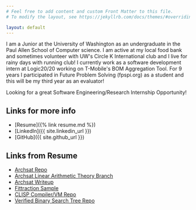 ```yaml
---
# Feel free to add content and custom Front Matter to this file.
# To modify the layout, see https://jekyllrb.com/docs/themes/#overriding-theme-defaults

layout: default
---
```

I am a Junior at the University of Washington as an undergraduate in the Paul Allen School of Computer science. I am active at my local food bank and sometimes volunteer with UW's Circle K International club and I live for rainy days with running club! I currently work as a software development intern at Logic20/20 working on T-Mobile's BOM Aggregation Tool. For 9 years I participated in Future Problem Solving (fpspi.org) as a student and this will be my third year as an evaluator!

Looking for a great Software Engineering/Research Internship Opportunity!

## Links for more info

* [Resume]({% link resume.md %})
* [LinkedIn]({{ site.linkedin_url }})
* [GitHub]({{ site.github_url }})

## Links from Resume
* [Archsat Repo](https://gforge.inria.fr/projects/archsat/)
* [Archsat Linear Arithmetic Theory Branch](https://gforge.inria.fr/scm/browser.php?group_id=7473)
* [Archsat Writeup](https://github.com/thomasbernardi/Formal-Methods-2018/blob/master/ArchSAT_Arith.pdf)
* [Fittraction Sample](http://share.fittraction.com/workout?user=cfe79d7f-29ee-4700-bbb1-283dbeafd7d6\&workout=311158d8-2ef2-48d3-994d-bda3679bc41d)
* [CLISP Compiler/VM Repo](https://github.com/thomasbernardi/compilation_cours)
* [Verified Binary Search Tree Repo](https://github.com/thomasbernardi/Formal-Methods-2018/blob/master/projet2.v)